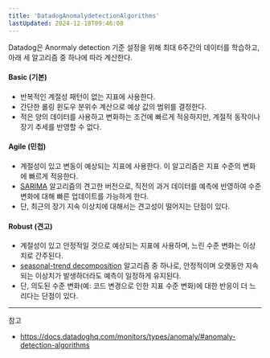 ```yaml
---
title: 'DatadogAnomalydetectionAlgorithms'
lastUpdated: 2024-12-18T09:46:08
---
```

Datadog은 Anormaly detection 기준 설정을 위해 최대 6주간의 데이터를 학습하고, 아래 세 알고리즘 중 하나에 따라 계산한다.

#### Basic (기본)

- 반복적인 계절성 패턴이 없는 지표에 사용한다.
- 간단한 롤링 윈도우 분위수 계산으로 예상 값의 범위를 결정한다.
- 적은 양의 데이터를 사용하고 변화하는 조건에 빠르게 적응하지만, 계절적 동작이나 장기 추세를 반영할 수 없다.

#### Agile (민첩)

- 계절성이 있고 변동이 예상되는 지표에 사용한다. 이 알고리즘은 지표 수준의 변화에 빠르게 적응한다.
- [SARIMA](https://en.wikipedia.org/wiki/Autoregressive_integrated_moving_average) 알고리즘의 견고한 버전으로, 직전의 과거 데이터를 예측에 반영하여 수준 변화에 대해 빠른 업데이트를 가능하게 한다.
- 단, 최근의 장기 지속 이상치에 대해서는 견고성이 떨어지는 단점이 있다.

#### Robust (견고)

- 계절성이 있고 안정적일 것으로 예상되는 지표에 사용하며, 느린 수준 변화는 이상치로 간주된다.
- [seasonal-trend decomposition](https://en.wikipedia.org/wiki/Decomposition_of_time_series) 알고리즘 중 하나로, 안정적이며 오랫동안 지속되는 이상치가 발생하더라도 예측이 일정하게 유지된다.
- 단, 의도된 수준 변화(예: 코드 변경으로 인한 지표 수준 변화)에 대한 반응이 더 느리다는 단점이 있다.

---
참고

- <https://docs.datadoghq.com/monitors/types/anomaly/#anomaly-detection-algorithms>
